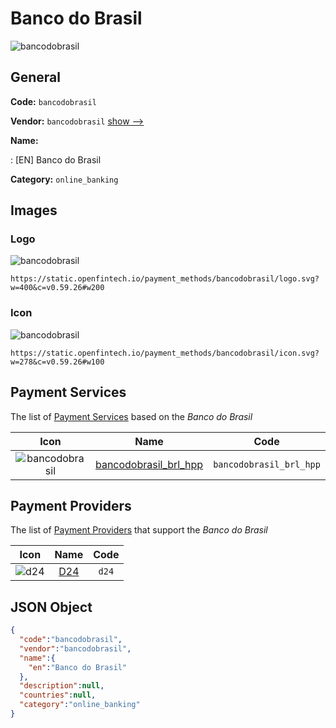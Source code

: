 
# Banco do Brasil 
![bancodobrasil](https://static.openfintech.io/payment_methods/bancodobrasil/logo.svg?w=400&c=v0.59.26#w200)  

## General 
**Code:** `bancodobrasil` 
 
**Vendor:** `bancodobrasil` [show -->](/vendors/bancodobrasil/) 
 
**Name:** 
 
:	[EN] Banco do Brasil 
 
**Category:** `online_banking` 
 

## Images 

### Logo 
![bancodobrasil](https://static.openfintech.io/payment_methods/bancodobrasil/logo.svg?w=400&c=v0.59.26#w200)  

```
https://static.openfintech.io/payment_methods/bancodobrasil/logo.svg?w=400&c=v0.59.26#w200
```  

### Icon 
![bancodobrasil](https://static.openfintech.io/payment_methods/bancodobrasil/icon.svg?w=278&c=v0.59.26#w100)  

```
https://static.openfintech.io/payment_methods/bancodobrasil/icon.svg?w=278&c=v0.59.26#w100
```  

## Payment Services 
 
The list of [Payment Services](/payment-services/) based on the _Banco do Brasil_ 

|Icon|Name|Code| 
|:---:|:---:|:---:| 
|![bancodobrasil](https://static.openfintech.io/payment_methods/bancodobrasil/icon.svg?w=278&c=v0.59.26#w100) |[bancodobrasil_brl_hpp](/payment-services/bancodobrasil_brl_hpp/)|`bancodobrasil_brl_hpp`| 
 

## Payment Providers 
 
The list of [Payment Providers](/payment-providers/) that support the _Banco do Brasil_ 

|Icon|Name|Code| 
|:---:|:---:|:---:| 
|![d24](https://static.openfintech.io/payment_providers/d24/icon.svg?w=278&c=v0.59.26#w100) |[D24](/payment-providers/d24/)|`d24`| 
 

## JSON Object 

```json
{
  "code":"bancodobrasil",
  "vendor":"bancodobrasil",
  "name":{
    "en":"Banco do Brasil"
  },
  "description":null,
  "countries":null,
  "category":"online_banking"
}
```  
